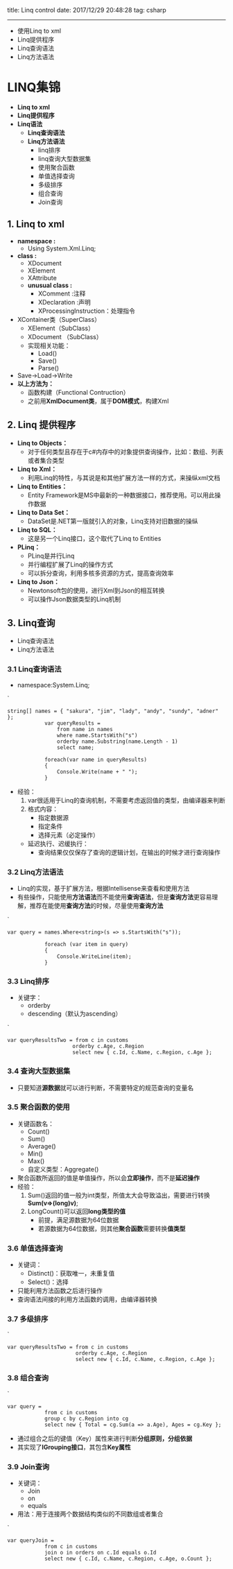 title: Linq control
date: 2017/12/29 20:48:28 
tag: csharp

---

* 使用Linq to xml
* Linq提供程序
* Linq查询语法
* Linq方法语法

<!--more-->

# LINQ集锦 #

* **Linq to xml**
* **Linq提供程序**
* **Linq语法**
	* **Linq查询语法**
	* **Linq方法语法**
		* linq排序
		* linq查询大型数据集
		* 使用聚合函数
		* 单值选择查询
		* 多级排序
		* 组合查询
		* Join查询

## 1. Linq to xml ##

* **namespace :**
	* Using System.Xml.Linq;
* **class :**
	* XDocument
	* XElement 
	* XAttribute 
	*  **unusual class :**
		*  XComment :注释
		*  XDeclaration :声明
		*  XProcessingInstruction：处理指令
*  XContainer类（SuperClass）
	*  XElement（SubClass）
	*  XDocument （SubClass）
	*  实现相关功能：
		*  Load()
		*  Save()
		*  Parse()
*  Save->Load->Write
*  **以上方法为：**
	*  函数构建（Functional Contruction）
	*  之前用**XmlDocument类**，属于**DOM模式**，构建Xml

## 2. Linq 提供程序 ##

* **Linq to Objects：**
	* 对于任何类型且存在于c#内存中的对象提供查询操作，比如：数组、列表或者集合类型
* **Linq to Xml：**
	* 利用Linq的特性，与其说是和其他扩展方法一样的方式，来操纵xml文档
* **Linq to Entities：**
	* Entity Framework是MS中最新的一种数据接口，推荐使用。可以用此操作数据
* **Linq to Data Set：**
	* DataSet是.NET第一版就引入的对象，Linq支持对旧数据的操纵
* **Linq to SQL：**
	* 这是另一个Linq接口，这个取代了Linq to Entities
* **PLinq：**
	* PLinq是并行Linq
	* 并行编程扩展了Linq的操作方式
	* 可以拆分查询，利用多核多资源的方式，提高查询效率
* **Linq to Json：**
	* Newtonsoft包的使用，进行Xml到Json的相互转换
	* 可以操作Json数据类型的Linq机制

## 3. Linq查询 ##

* Linq查询语法
* Linq方法语法

### 3.1 Linq查询语法 ###

* namespace:System.Linq;

`

	string[] names = { "sakura", "jim", "lady", "andy", "sundy", "adner" };
	            var queryResults =
	                from name in names
	                where name.StartsWith("s")
	                orderby name.Substring(name.Length - 1)
	                select name;
	
	            foreach(var name in queryResults)
	            {
	                Console.Write(name + " ");
	            }

* 经验：
	1. var很适用于Linq的查询机制，不需要考虑返回值的类型，由编译器来判断
	2. 格式内容：
		* 指定数据源
		* 指定条件
		* 选择元素（必定操作）
	* 延迟执行、迟缓执行：
		* 查询结果仅仅保存了查询的逻辑计划，在输出的时候才进行查询操作


### 3.2 Linq方法语法 ###

* Linq的实现，基于扩展方法，根据Intellisense来查看和使用方法
* 有些操作，只能使用**方法语法**而不能使用**查询语法**，但是**查询方法**更容易理解，推荐在能使用**查询方法**的时候，尽量使用**查询方法**

`

	var query = names.Where<string>(s => s.StartsWith("s"));
	
	            foreach (var item in query)
	            {
	                Console.WriteLine(item);
	            }

### 3.3 Linq排序 ###

* 关键字：
	* orderby
	* descending（默认为ascending）

`

	var queryResultsTwo = from c in customs
	                     orderby c.Age, c.Region
	                     select new { c.Id, c.Name, c.Region, c.Age };

### 3.4 查询大型数据集 ###

* 只要知道**源数据**就可以进行判断，不需要特定的规范查询的变量名

### 3.5 聚合函数的使用 ###

* 关键函数名：
	* Count()
	* Sum()
	* Average()
	* Min()
	* Max()
	* 自定义类型：Aggregate()
* 聚合函数所返回的值是单值操作，所以会**立即操作**，而不是**延迟操作**
* 经验：
	1. Sum()返回的值一般为int类型，所值太大会导致溢出，需要进行转换**Sum(v=>(long)v)**;
	2. LongCount()可以返回**long类型的值**
		* 前提，满足源数据为64位数据
		* 若源数据为64位数据，则其他**聚合函数**需要转换**值类型**

### 3.6 单值选择查询 ###

* 关键词：
	* Distinct()：获取唯一，未重复值
	* Select()：选择
* 只能利用方法函数之后进行操作
* 查询语法间接的利用方法函数的调用，由编译器转换

### 3.7 多级排序 ###

`

	var queryResultsTwo = from c in customs
                          orderby c.Age, c.Region
                          select new { c.Id, c.Name, c.Region, c.Age };

### 3.8 组合查询 ###

`

	var query =
                from c in customs
                group c by c.Region into cg
                select new { Total = cg.Sum(a => a.Age), Ages = cg.Key };

* 通过组合之后的键值（Key）属性来进行判断**分组原则，分组依据**
* 其实现了**IGrouping接口**，其包含**Key属性**

### 3.9 Join查询 ###

* 关键词：
	* Join
	* on
	* equals
* 用法：用于连接两个数据结构类似的不同数组或者集合

`

	var queryJoin =
                from c in customs
                join o in orders on c.Id equals o.Id
                select new { c.Id, c.Name, c.Region, c.Age, o.Count };